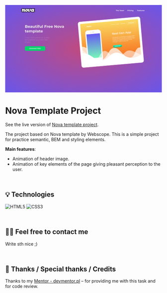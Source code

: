



![Header of the nova-template-project](./assets/nova-template-project--header.png)


# Nova Template Project

See the live version of [Nova template project](https://mikepatch.github.io/nova-template-project/).

The project based on Nova template by Webscope. This is a simple project for practice semantic, BEM and styling elements.

**Main features**:
- Animation of header image.
- Animation of key elements of the page giving pleasant perception to the user.

&nbsp;
 
## 💡 Technologies
![HTML5](https://img.shields.io/badge/html5-%23E34F26.svg?style=for-the-badge&logo=html5&logoColor=white)
![CSS3](https://img.shields.io/badge/css3-%231572B6.svg?style=for-the-badge&logo=css3&logoColor=white)


&nbsp;


## 🙋‍♂️ Feel free to contact me
Write sth nice ;)

&nbsp;

## 👏 Thanks / Special thanks / Credits
Thanks to my [Mentor - devmentor.pl](https://devmentor.pl/) – for providing me with this task and for code review.